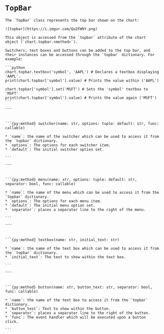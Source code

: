 # `TopBar`


````{py:class} TopBar
The `TopBar` class represents the top bar shown on the chart:

![topbar](https://i.imgur.com/Qu2FW9Y.png)

This object is accessed from the `topbar` attribute of the chart object (`chart.topbar.<method>`).

Switchers, text boxes and buttons can be added to the top bar, and their instances can be accessed through the `topbar` dictionary. For example:

```python
chart.topbar.textbox('symbol', 'AAPL') # Declares a textbox displaying 'AAPL'.
print(chart.topbar['symbol'].value) # Prints the value within ('AAPL')

chart.topbar['symbol'].set('MSFT') # Sets the 'symbol' textbox to 'MSFT'
print(chart.topbar['symbol'].value) # Prints the value again ('MSFT')
```
___



```{py:method} switcher(name: str, options: tuple: default: str, func: callable)

* `name`: the name of the switcher which can be used to access it from the `topbar` dictionary.
* `options`: The options for each switcher item.
* `default`: The initial switcher option set.

```
___



```{py:method} menu(name: str, options: tuple: default: str, separator: bool, func: callable)

* `name`: the name of the menu which can be used to access it from the `topbar` dictionary.
* `options`: The options for each menu item.
* `default`: The initial menu option set.
* `separator`: places a separator line to the right of the menu.

```
___



```{py:method} textbox(name: str, initial_text: str)

* `name`: the name of the text box which can be used to access it from the `topbar` dictionary.
* `initial_text`: The text to show within the text box.

```
___



```{py:method} button(name: str, button_text: str, separator: bool, func: callable)

* `name`: the name of the text box to access it from the `topbar` dictionary.
* `button_text`: Text to show within the button.
* `separator`: places a separator line to the right of the button.
* `func`: The event handler which will be executed upon a button click.

```

````